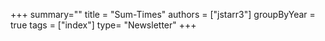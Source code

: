 +++
summary=""
title = "Sum-Times"
authors = ["jstarr3"]
groupByYear = true
tags = ["index"]
type= "Newsletter"
+++
